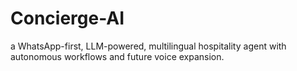 # Concierge-AI
 a WhatsApp-first, LLM-powered, multilingual hospitality agent with autonomous workflows and future voice expansion.
